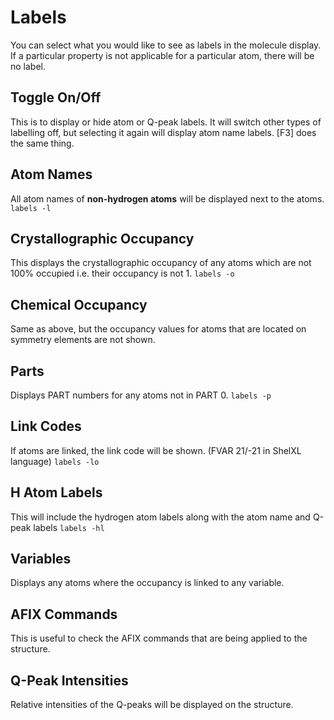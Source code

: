 # Labels 

You can select what you would like to see as labels in the molecule display. If a particular property is not applicable for a particular atom, there will be no label. 

## Toggle On/Off 
This is to display or hide atom or Q-peak labels. It will switch other types of labelling off, but selecting it again will display atom name labels. [F3] does the same thing.

## Atom Names 
All atom names of **non-hydrogen atoms** will be displayed next to the atoms. `labels -l`

## Crystallographic Occupancy 
This displays the crystallographic occupancy of any atoms which are not 100% occupied i.e. their occupancy is not 1. `labels -o`

## Chemical Occupancy
Same as above, but the occupancy values for atoms that are located on symmetry elements are not shown.

## Parts 
Displays PART numbers for any atoms not in PART 0. `labels -p`

## Link Codes
If atoms are linked, the link code will be shown. (FVAR 21/-21 in ShelXL language) `labels -lo`

## H Atom Labels
This will include the hydrogen atom labels along with the atom name and Q-peak labels `labels -hl`

## Variables
Displays any atoms where the occupancy is linked to any variable.

## AFIX Commands
This is useful to check the AFIX commands that are being applied to the structure.

## Q-Peak Intensities
Relative intensities of the Q-peaks will be displayed on the structure. 

